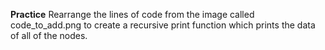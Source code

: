 **Practice**
Rearrange the lines of code from the image called code_to_add.png to create a recursive print function which prints the data of all of the nodes.
